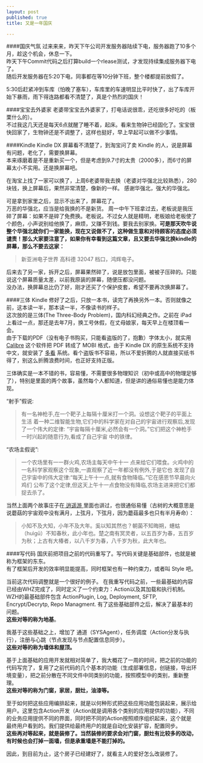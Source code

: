 ```yaml
---
layout: post
published: true
title: 又是一年国庆

---
```

####国庆气氛
过来来来，昨天下午公司开发服务器陆续下电，服务器跑了10多个月，趁这个机会，休息一下。  
昨天下午Commit代码之后打算build一个rlease测试，才发现持续集成服务器下电了。  
随后开发服务器在5:20下电，同事都在等10分钟下班，整个楼都提前放假了。  

5:30后赶紧冲到车库（怕晚了塞车），车库里的车速明显比平时快了，出了车库开始下暴雨，雨下得连路都看不清楚了，真是个热烈的国庆！  

####宝宝去外婆家
老婆带宝宝去外婆家了，打电话说很乖，还吃很多好吃的（板栗什么的）。  
不过我这几天还是每天6点就醒了睡不着，起床。看来生物钟已经固化了。宝宝很快回家了，生物钟还是不调整了，这样也挺好，早上早起可以做不少事情。

####Kindle
Kindle DX 屏幕看不清楚了，到淘宝问了卖 Kindle 的人，说是屏幕有问题，老化了，需要换屏幕。  
本来琢磨着是不是重新买一个，但是考虑到9.7寸的太贵（2000多），而6寸的屏幕太小不实用。还是换屏幕吧。  

在淘宝上找了一家可以换了，上周6老婆带我去换（老婆对华强北比较熟悉），280块钱，换上屏幕后，果然非常清楚，像新的一样。  感谢华强北，强大的华强北。  

可是拿到家里之后，显示不出来了，屏幕花了。  
万恶的华强北，应当是给我换的不是新货。  周一中午下班拿过去，老板说是我压碎了屏幕：如果不是碎了免费换。老板说。不过女人就是精明，老板娘给老板使了个颜色，小声说别给他换了，麻烦，又赚不到钱。要我去别家换。**可是那天吹牛说整个华强北就你们一家能换，现在又说做不了，这种做生意和对待顾客的态度必须谴责！那么大家要注意了，如果你有幸看到这篇文章，且又要去华强北换kindle的屏幕，那么不要去这家：**  
> 新亚洲电子世界 高科德 32047 档口，鸿辉电子。

后来去了另一家，拆开之后，屏幕果然碎了，说是放包里面，被被子压碎的。只能说这个屏幕质量太差，以前我原装的屏幕，随便压都没问题。  
没办法，换屏幕总比仍了好，刚才还买了个保护皮套，希望不要再次换屏幕了。  

####三体
Kindle 修好了之后，只放一本书，读完了再换另外一本。否则就像之前，这本读一半，那本读一半，不像读书的样子。  
这次放的是三体(The Three-Body Problem)，国内科幻经典之作。之前在 iPad 上看过一点，那还是去年7月，换工号休假，在丈母娘家，每天早上在楼顶看一会。  
由于下载的PDF（没有电子书购买，只能看盗版的了，抱歉）字体太小，就实用 [Calibre](http://www.calibre-ebook.com) 这个软件把 PDF 转成了 MOBI 格式，由于 Kindle DX 的原生系统不支持中文，就安装了 [多看](http://www.duokan.com) 系统。看个盗版书不容易，所以不爱折腾的人就直接买纸书得了，别这么折腾浪费时间，也正好支持正版。  

三体确实是一本不错的书，容易懂，不需要很多物理知识（初中或高中的物理足够了），特别是里面的两个故事，虽然每个人都知道，但是讲的通俗易懂也是能力体现。  

“射手”假说:  
> 有一名神枪手,在一个靶子上每隔十厘米打一个洞。设想这个靶子的平面上生活 着一种二维智能生物,它们中的科学家在对自己的宇宙进行观察后,发现了一个伟大的定律: “宇宙每隔十厘米,必然会有一个洞。”它们把这个神枪手一时兴起的随意行为,看成了自己宇宙 中的铁律。

“农场主假说”:  
> 一个农场里有一一群火鸡,农场主每天中午十一 点来给它们喂食。火鸡中的一名科学家观察这个现象,一直观察了近一年都没有例外,于是它也 发现了自己宇宙中的伟大定律:“每天上午十一点,就有食物降临。”它在感恩节早晨向火鸡们 公布了这个定律,但这天上午十一点食物没有降临,农场主进来把它们都捉去杀了。

当然上面两个故事庄子在[ 逍遥游 ](http://baike.baidu.com/view/1019652.htm?fr=aladdin)里面也讲过，也很通俗易懂（古树的大概意思是说蘑菇的宇宙观中没有满月，上弦月，下弦月，因为蘑菇最多也只有半月寿命）：
> 小知不及大知，小年不及大年。奚以知其然也？朝菌不知晦朔，蟪蛄（huìgū）不知春秋，此小年也。楚之南有冥灵者，以五百岁为春，五百岁为秋；上古有大椿者，以八千岁为春，八千岁为秋，此大年也。


####写代码
国庆前把项目之前的代码重写了。写代码关键是基础部件，也就是被称为框架的东东。  
有了框架后开发的效率明显能提高，同时框架也有一种约束力，或者叫 Style 吧。  


当前这次代码调整就是一个很好的例子。  在我重写代码之前，一些最基础的内容已经由WHZ完成了，同时定义了一个约束力：Action以及其加载和执行机制。  
WZH的最基础部件包含 ActionPlugin, Log, Deployment, SFTP, Encrypt/Decrytp, Repo Managment. 有了这些基础部件之后，解决了最基本的问题。  
**这些对等的称为地基**。 

我基于这些基础之上，增加了 通道（SYSAgent），任务调度（Action分发与执行），注册与心跳（节点发现与节点配置信息同步）。  
**这些对等的称为墙体和屋顶。**  

基于上面基础的应用开发就相对简单了，我大概花了一周的时间，把之前的功能的代码写完了，复用了之前代码的几个基本的功能（生成部署信息，创链接，导出环境变量），把之前分散在不同文件中同类别的功能，按照模型中的类别，重新整理。  
**这些对等的称为门窗，家居，厨灶，油漆等。**  

至于如何把这些应用编排起来，就是以何种形式把这些应用功能包装起来，展示给用户。这里包含Action开发（Action就是调用各个类别的应用提供的功能），不同的业务应用提供不同的界面，同时把不同的Action按照顺序组织起来，这个就是最终用户看到的。我们提供给最终用户的就是自动化安装扩容，配置同步。  
**这些再对等起来，就是装修了。当然装修的要求会对门窗，厨灶有比较多的改动，有时候也会打掉一面墙，但是承重墙是不能打掉的。**


因此，到目前为止，这个房子已经建好了，就看主人的爱好怎么改装修了。


